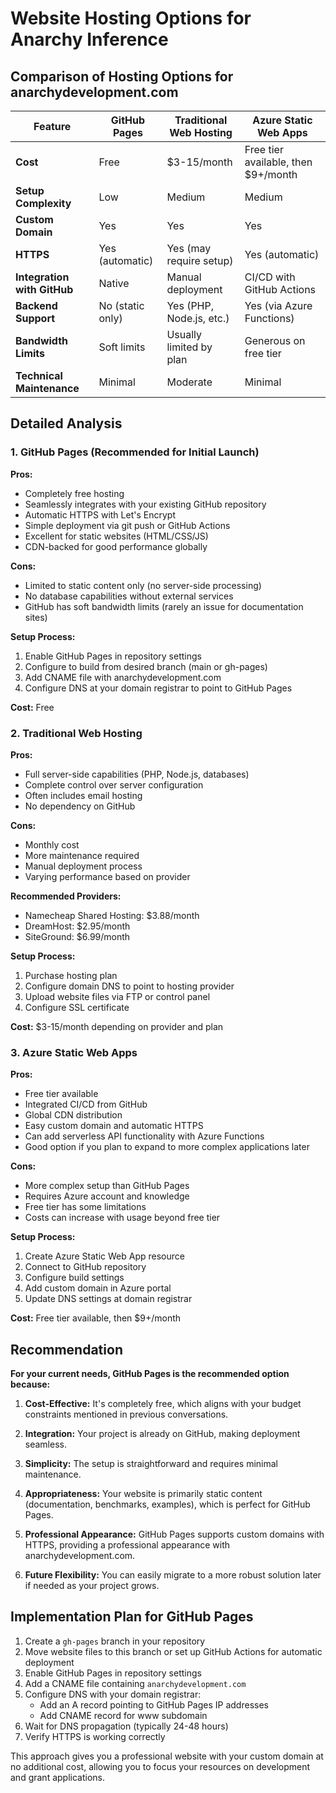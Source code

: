 # Website Hosting Options for Anarchy Inference

## Comparison of Hosting Options for anarchydevelopment.com

| Feature | GitHub Pages | Traditional Web Hosting | Azure Static Web Apps |
|---------|-------------|-------------------------|------------------------|
| **Cost** | Free | $3-15/month | Free tier available, then $9+/month |
| **Setup Complexity** | Low | Medium | Medium |
| **Custom Domain** | Yes | Yes | Yes |
| **HTTPS** | Yes (automatic) | Yes (may require setup) | Yes (automatic) |
| **Integration with GitHub** | Native | Manual deployment | CI/CD with GitHub Actions |
| **Backend Support** | No (static only) | Yes (PHP, Node.js, etc.) | Yes (via Azure Functions) |
| **Bandwidth Limits** | Soft limits | Usually limited by plan | Generous on free tier |
| **Technical Maintenance** | Minimal | Moderate | Minimal |

## Detailed Analysis

### 1. GitHub Pages (Recommended for Initial Launch)

**Pros:**
- Completely free hosting
- Seamlessly integrates with your existing GitHub repository
- Automatic HTTPS with Let's Encrypt
- Simple deployment via git push or GitHub Actions
- Excellent for static websites (HTML/CSS/JS)
- CDN-backed for good performance globally

**Cons:**
- Limited to static content only (no server-side processing)
- No database capabilities without external services
- GitHub has soft bandwidth limits (rarely an issue for documentation sites)

**Setup Process:**
1. Enable GitHub Pages in repository settings
2. Configure to build from desired branch (main or gh-pages)
3. Add CNAME file with anarchydevelopment.com
4. Configure DNS at your domain registrar to point to GitHub Pages

**Cost:** Free

### 2. Traditional Web Hosting

**Pros:**
- Full server-side capabilities (PHP, Node.js, databases)
- Complete control over server configuration
- Often includes email hosting
- No dependency on GitHub

**Cons:**
- Monthly cost
- More maintenance required
- Manual deployment process
- Varying performance based on provider

**Recommended Providers:**
- Namecheap Shared Hosting: $3.88/month
- DreamHost: $2.95/month
- SiteGround: $6.99/month

**Setup Process:**
1. Purchase hosting plan
2. Configure domain DNS to point to hosting provider
3. Upload website files via FTP or control panel
4. Configure SSL certificate

**Cost:** $3-15/month depending on provider and plan

### 3. Azure Static Web Apps

**Pros:**
- Free tier available
- Integrated CI/CD from GitHub
- Global CDN distribution
- Easy custom domain and automatic HTTPS
- Can add serverless API functionality with Azure Functions
- Good option if you plan to expand to more complex applications later

**Cons:**
- More complex setup than GitHub Pages
- Requires Azure account and knowledge
- Free tier has some limitations
- Costs can increase with usage beyond free tier

**Setup Process:**
1. Create Azure Static Web App resource
2. Connect to GitHub repository
3. Configure build settings
4. Add custom domain in Azure portal
5. Update DNS settings at domain registrar

**Cost:** Free tier available, then $9+/month

## Recommendation

**For your current needs, GitHub Pages is the recommended option because:**

1. **Cost-Effective:** It's completely free, which aligns with your budget constraints mentioned in previous conversations.

2. **Integration:** Your project is already on GitHub, making deployment seamless.

3. **Simplicity:** The setup is straightforward and requires minimal maintenance.

4. **Appropriateness:** Your website is primarily static content (documentation, benchmarks, examples), which is perfect for GitHub Pages.

5. **Professional Appearance:** GitHub Pages supports custom domains with HTTPS, providing a professional appearance with anarchydevelopment.com.

6. **Future Flexibility:** You can easily migrate to a more robust solution later if needed as your project grows.

## Implementation Plan for GitHub Pages

1. Create a `gh-pages` branch in your repository
2. Move website files to this branch or set up GitHub Actions for automatic deployment
3. Enable GitHub Pages in repository settings
4. Add a CNAME file containing `anarchydevelopment.com`
5. Configure DNS with your domain registrar:
   - Add an A record pointing to GitHub Pages IP addresses
   - Add CNAME record for www subdomain
6. Wait for DNS propagation (typically 24-48 hours)
7. Verify HTTPS is working correctly

This approach gives you a professional website with your custom domain at no additional cost, allowing you to focus your resources on development and grant applications.
